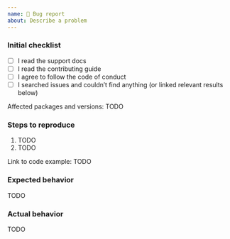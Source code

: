```yaml
---
name: 🐛 Bug report
about: Describe a problem
---
```


<!--
  Bug: please check the needed checkboxes ([ ] -> [x]) and fill out the TODOs.
  Leave the comments as they are: they won’t show on GitHub.

  Some general tips:
  - Is this really a problem?
  - Is this a problem here?
  - Can this be solved in a different way?
-->

### Initial checklist

*   [ ] I read the support docs <!-- https://github.com/remarkjs/.github/blob/main/support.md -->
*   [ ] I read the contributing guide <!-- https://github.com/remarkjs/.github/blob/main/contributing.md -->
*   [ ] I agree to follow the code of conduct <!-- https://github.com/remarkjs/.github/blob/main/code-of-conduct.md -->
*   [ ] I searched issues and couldn’t find anything (or linked relevant results below) <!-- https://github.com/search?q=user%3Aremarkjs&type=Issues -->

<!--
  Please test using the latest version of the relevant packages to make sure
  your issue has not already been fixed. Also make sure you’re on recent versions
  of Node and npm.
-->

Affected packages and versions: TODO

### Steps to reproduce

<!--
  How did this happen?
  Please provide a minimal, reproducible example:
  https://stackoverflow.com/help/minimal-reproducible-example
  Issues without reproduction steps or code examples may be immediately closed
  as not actionable.

  Here are some starters on codesandbox:
  - remark only (for markdown to markdown): https://codesandbox.io/s/remark-debug-ikwvx
  - remark and rehype (for markdown to html): https://codesandbox.io/s/remark-rehype-debug-4cz8v
  - react-markdown: https://codesandbox.io/s/react-markdown-debug-9n4eg

  Either link to runnable code (not your whole repo) or post the code inline.
-->

1.  TODO
2.  TODO

Link to code example: TODO

### Expected behavior

<!--What should happen?-->

TODO

### Actual behavior

<!--What happens instead?-->

TODO

<!--do not edit: bug-->
